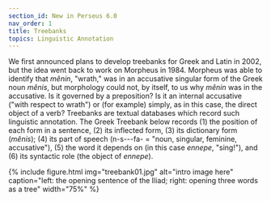 ```yaml
---
section_id: New in Perseus 6.0
nav_order: 1
title: Treebanks
topics: Linguistic Annotation
---
```


We first announced plans to develop treebanks for Greek and Latin in 2002, but the idea went back to work on Morpheus in 1984. Morpheus was able to identify that _mênin_, "wrath," was in an accusative singular form of the Greek noun _mênis_, but morphology could not, by itself, to us why _mênin_ was in the accusative. Is it governed by a preposition? Is it an internal accusative ("with respect to wrath") or (for example) simply, as in this case, the direct object of a verb? Treebanks are textual databases which record such linguistic annotation. The Greek Treebank below records (1) the position of each form in a sentence, (2) its inflected form, (3) its dictionary form (_mênis_); (4) its part of speech (n-s---fa- = "noun, singular, feminine, accusative"), (5) the word it depends on (in this case _ennepe_, "sing!"), and (6) its syntactic role (the object of _ennepe_).

{% include figure.html img="treebank01.jpg" alt="intro image here" caption="left: the opening sentence of the Iliad; right: opening three words as a tree" width="75%" %}



